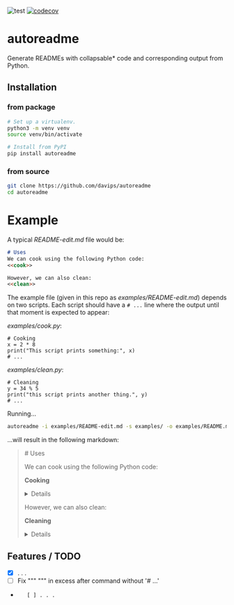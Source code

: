 ![test](https://github.com/davips/autoreadme/workflows/test/badge.svg)
[![codecov](https://codecov.io/gh/davips/autoreadme/branch/main/graph/badge.svg)](https://codecov.io/gh/davips/autoreadme)

# autoreadme
Generate READMEs with collapsable* code and corresponding output from Python.

## Installation
### from package
```bash
# Set up a virtualenv. 
python3 -m venv venv
source venv/bin/activate

# Install from PyPI
pip install autoreadme
```

### from source
```bash
git clone https://github.com/davips/autoreadme
cd autoreadme
```

# Example
A typical *README-edit.md* file would be:

```markdown
# Uses
We can cook using the following Python code:
<<cook>>

However, we can also clean:
<<clean>>
```

The example file (given in this repo as *examples/README-edit.md*) depends on two scripts.
Each script should have a `# ...` line where the output until that moment is expected to appear:

*examples/cook.py*:
```python3
# Cooking
x = 2 * 8
print("This script prints something:", x)
# ...
```

*examples/clean.py*:
```python3
# Cleaning
y = 34 % 5
print("this script prints another thing.", y)
# ...
```

Running...
```bash
autoreadme -i examples/README-edit.md -s examples/ -o examples/README.md examples/README-edit.md
```
...will result in the following markdown:


<blockquote>
# Uses

We can cook using the following Python code:

**Cooking**
<details>
<p>

```python3
x = 2 * 8
print("This script prints something:", x)
```

```
This script prints something: 16
```

</p>
</details>

However, we can also clean:

**Cleaning** 
<details>
<p>

```python3
y = 34 % 5
print("this script prints another thing.", y)
```

```
this script prints another thing. 4
```

</p>
</details>
</blockquote>


## Features / TODO

* [x] . . .
* [ ] Fix """ """ in excess after command without '# ...'
*        [ ] . . .
